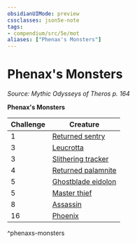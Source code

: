 ```yaml
---
obsidianUIMode: preview
cssclasses: json5e-note
tags:
- compendium/src/5e/mot
aliases: ["Phenax's Monsters"]
---
```

# Phenax's Monsters
*Source: Mythic Odysseys of Theros p. 164* 

**Phenax's Monsters**

| Challenge | Creature |
|-----------|----------|
| 1 | [Returned sentry](2-Mechanics/CLI/bestiary/undead/returned-sentry-mot.md) |
| 3 | [Leucrotta](2-Mechanics/CLI/bestiary/monstrosity/leucrotta-mpmm.md) |
| 3 | [Slithering tracker](2-Mechanics/CLI/bestiary/ooze/slithering-tracker-mpmm.md) |
| 4 | [Returned palamnite](2-Mechanics/CLI/bestiary/undead/returned-palamnite-mot.md) |
| 5 | [Ghostblade eidolon](2-Mechanics/CLI/bestiary/undead/ghostblade-eidolon-mot.md) |
| 5 | [Master thief](2-Mechanics/CLI/bestiary/humanoid/master-thief-mpmm.md) |
| 8 | [Assassin](2-Mechanics/CLI/bestiary/humanoid/assassin.md) |
| 16 | [Phoenix](2-Mechanics/CLI/bestiary/elemental/phoenix-mpmm.md) |
^phenaxs-monsters